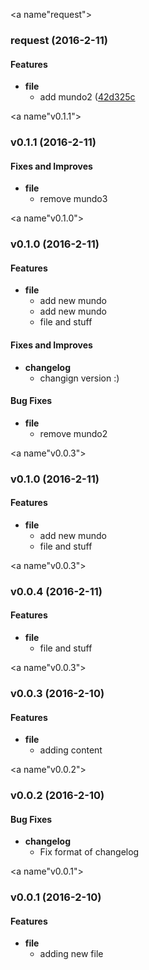 <a name"request"></a>
### request (2016-2-11)

#### Features
* **file**
  * add mundo2 ([42d325c](https://github.com/japier/tags.git
)

<a name"v0.1.1"></a>
### v0.1.1 (2016-2-11)

#### Fixes and Improves
* **file**
  * remove mundo3

<a name"v0.1.0"></a>
### v0.1.0 (2016-2-11)

#### Features
* **file**
  * add new mundo
  * add new mundo
  * file and stuff

#### Fixes and Improves
* **changelog**
  * changign version :)

#### Bug Fixes
* **file**
  * remove mundo2

<a name"v0.0.3"></a>
### v0.1.0 (2016-2-11)

#### Features
* **file**
  * add new mundo
  * file and stuff

<a name"v0.0.3"></a>
### v0.0.4 (2016-2-11)

#### Features
* **file**
  * file and stuff

<a name"v0.0.3"></a>
### v0.0.3 (2016-2-10)

#### Features
* **file**
  * adding content

<a name"v0.0.2"></a>
### v0.0.2 (2016-2-10)

#### Bug Fixes
* **changelog**
  * Fix format of changelog

<a name"v0.0.1"></a>
###  v0.0.1 (2016-2-10)

#### Features
* **file**
  * adding new file

